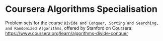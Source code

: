 # Coursera Algorithms Specialisation
Problem sets for the course `Divide and Conquer, Sorting and Searching, and Randomized Algorithms`, offered by Stanford on Coursera: https://www.coursera.org/learn/algorithms-divide-conquer
